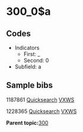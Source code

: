 # 300\_0$a

## Codes

-   Indicators
    -   First: \_
    -   Second: 0
-   Subfield: a

## Sample bibs

1187861 [Quicksearch](https://search.library.yale.edu/catalog/1187861) [VXWS](http://prodorbis.library.yale.edu:7014/vxws/GetHoldingsService?bibId=1187861)

1228365 [Quicksearch](https://search.library.yale.edu/catalog/1228365) [VXWS](http://prodorbis.library.yale.edu:7014/vxws/GetHoldingsService?bibId=1228365)

**Parent topic:**[300](../../tags/300/300.md)

